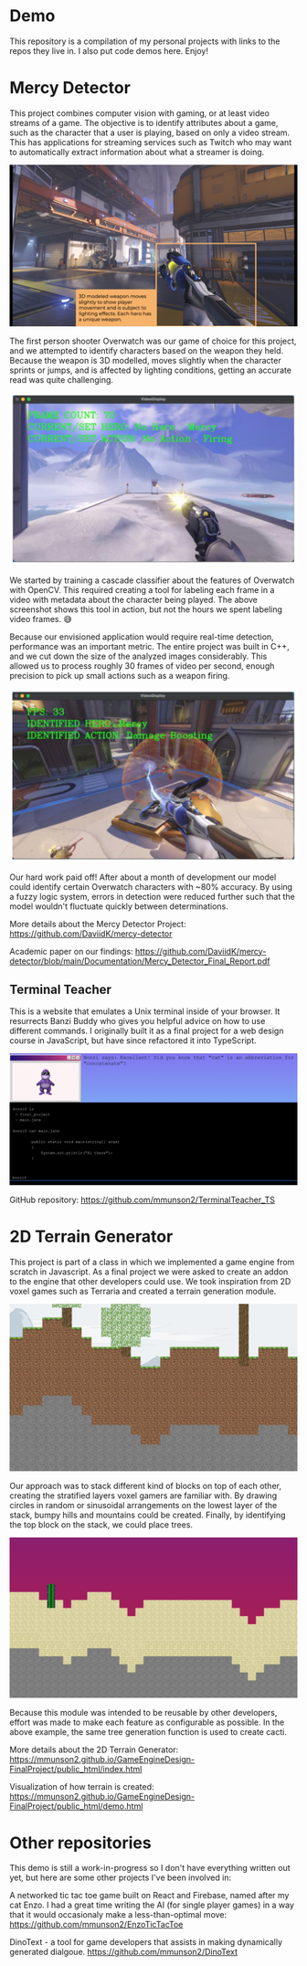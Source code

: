 # Demo

This repository is a compilation of my personal projects with links to the repos they live in. I also put code demos here. Enjoy!

# Mercy Detector

This project combines computer vision with gaming, or at least video streams of a game. The objective is to identify attributes about a game, such as the character that a user is playing, based on only a video stream. This has applications for streaming services such as Twitch who may want to automatically extract information about what a streamer is doing.

![Mercy's Heads Up Display. The 3D modelled weapon moves slightly to show player movement and is subject to lighting effects. Each hero has a unique weapon](https://raw.githubusercontent.com/DaviidK/mercy-detector/main/Documentation/Images/hero_demo.png)

The first person shooter Overwatch was our game of choice for this project, and we attempted to identify characters based on the weapon they held. Because the weapon is 3D modelled, moves slightly when the character sprints or jumps, and is affected by lighting conditions, getting an accurate read was quite challenging.

![Cascade Training Tool. In order to train a cascade classifier model, a tool was created to quickly add metadata to frames of a video about the hero being played](https://raw.githubusercontent.com/mmunson2/demo/main/im/Cascade_Trainer.png)

We started by training a cascade classifier about the features of Overwatch with OpenCV. This required creating a tool for labeling each frame in a video with metadata about the character being played. The above screenshot shows this tool in action, but not the hours we spent labeling video frames. :sweat_smile:
    
Because our envisioned application would require real-time detection, performance was an important metric. The entire project was built in C++, and we cut down the size of the analyzed images considerably. This allowed us to process roughly 30 frames of video per second, enough precision to pick up small actions such as a weapon firing.

![Output overlay. Text is placed on top of game footage identifying the hero being played and the weapon they're carrying](https://raw.githubusercontent.com/mmunson2/demo/main/im/Hero_Identification.png)

Our hard work paid off! After about a month of development our model could identify certain Overwatch characters with ~80% accuracy. By using a fuzzy logic system, errors in detection were reduced further such that the model wouldn't fluctuate quickly between determinations.  
   
More details about the Mercy Detector Project: https://github.com/DaviidK/mercy-detector
   
Academic paper on our findings: https://github.com/DaviidK/mercy-detector/blob/main/Documentation/Mercy_Detector_Final_Report.pdf

## Terminal Teacher

This is a website that emulates a Unix terminal inside of your browser. It resurrects Banzi Buddy who gives you helpful advice on how to use different commands. I originally built it as a final project for a web design course in JavaScript, but have since refactored it into TypeScript.

![Terminal Teacher - a website to help a user learn the Unix terminal.](https://raw.githubusercontent.com/mmunson2/demo/main/im/Terminal_Teacher.png)

GitHub repository: https://github.com/mmunson2/TerminalTeacher_TS

# 2D Terrain Generator

This project is part of a class in which we implemented a game engine from scratch in Javascript. As a final project we were asked to create an addon to the engine that other developers could use. We took inspiration from 2D voxel games such as Terraria and created a terrain generation module.

![Example of what 2D voxel terrain looks like](https://raw.githubusercontent.com/mmunson2/demo/main/im/Terrain_Example1.png)

Our approach was to stack different kind of blocks on top of each other, creating the stratified layers voxel gamers are familiar with. By drawing circles in random or sinusoidal arrangements on the lowest layer of the stack, bumpy hills and mountains could be created. Finally, by identifying the top block on the stack, we could place trees.

![Another terrain generation example](https://raw.githubusercontent.com/mmunson2/demo/main/im/Terrain_Example2.png)

Because this module was intended to be reusable by other developers, effort was made to make each feature as configurable as possible. In the above example, the same tree generation function is used to create cacti.

More details about the 2D Terrain Generator: https://mmunson2.github.io/GameEngineDesign-FinalProject/public_html/index.html

Visualization of how terrain is created: https://mmunson2.github.io/GameEngineDesign-FinalProject/public_html/demo.html

# Other repositories

This demo is still a work-in-progress so I don't have everything written out yet, but here are some other projects I've been involved in:  
  
A networked tic tac toe game built on React and Firebase, named after my cat Enzo. I had a great time writing the AI (for single player games) in a way that it would occasionaly make a less-than-optimal move:  
https://github.com/mmunson2/EnzoTicTacToe  

DinoText - a tool for game developers that assists in making dynamically generated dialgoue. 
https://github.com/mmunson2/DinoText
